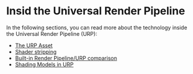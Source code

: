 # Insid the Universal Render Pipeline

In the following sections, you can read more about the technology inside the Universal Render Pipeline (URP):

* [The URP Asset](universalrp-asset.md)
* [Shader stripping](shader-stripping.md)
* [Built-in Render Pipeline/URP comparison](universalrp-builtin-feature-comparison.md)
* [Shading Models in URP](shading-model.md)
